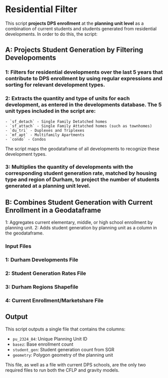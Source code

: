 # Residential Filter

This script **projects DPS enrollment** at the **planning unit level** as a combination of current students and students generated from residential developments. 
In order to do this, the script:

## A: Projects Student Generation by Filtering Developoments

### 1: Filters for residential developments over the last 5 years that contribute to DPS enrollment by using regular expressions and sorting for relevant development types.

### 2: Extracts the **quantity** and **type of units** for each development, as entered in the developments database. The 5 unit types included in the script are:
    - `sf_detach` - Single Family Detatched homes
    - `sf_attach` - Single Family Attatched homes (such as townhomes)
    - `du_tri` - Duplexes and Triplexes
    - `mf_apt` - Multifamily Apartments
    - `condo` - Condos
The script maps the geodataframe of all developments to recognize these development types.

### 3: Multiplies the quantity of developments with the corresponding **student generation rate**, matched by housing type and region of Durham, to project the number of students generated at a planning unit level.

## B: Combines Student Generation with Current Enrollment in a Geodataframe

1: Aggregates current elementary, middle, or high school enrollment by planning unit.
2: Adds student generation by planning unit as a column in the geodataframe.

### Input Files

### 1: Durham Developments File

### 2: Student Generation Rates File

### 3: Durham Regions Shapefile

### 4: Current Enrollment/Marketshare File


## Output

This script outputs a single file that contains the columns:
- `pu_2324_84`: Unique Planning Unit ID
- `basez`: Base enrollment count
- `student_gen`: Student generation count from SGR
- `geometry`: Polygon geometry of the planning unit

This file, as well as a file with current DPS schools, are the only two required files to run both the CFLP and gravity models. 
